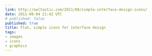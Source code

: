 ```yaml
---
link: http://owltastic.com/2011/08/simple-interface-design-icons/
date: 2011-08-04 21:42 UTC
# published: false
published: true
title: Flat, simple icons for interface design
tags:
- images
- icons
- graphics
---
```




